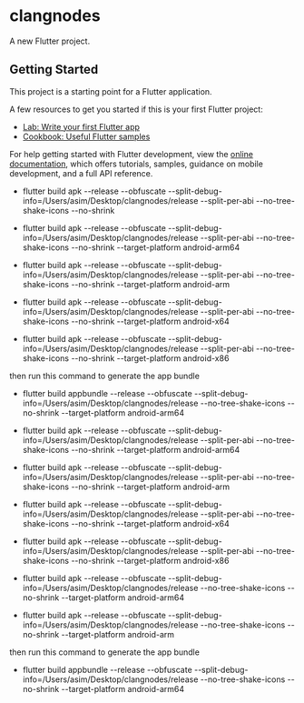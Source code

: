 # clangnodes

A new Flutter project.

## Getting Started

This project is a starting point for a Flutter application.

A few resources to get you started if this is your first Flutter project:

- [Lab: Write your first Flutter app](https://docs.flutter.dev/get-started/codelab)
- [Cookbook: Useful Flutter samples](https://docs.flutter.dev/cookbook)

For help getting started with Flutter development, view the
[online documentation](https://docs.flutter.dev/), which offers tutorials,
samples, guidance on mobile development, and a full API reference.

* flutter build apk --release --obfuscate --split-debug-info=/Users/asim/Desktop/clangnodes/release --split-per-abi --no-tree-shake-icons --no-shrink 

* flutter build apk --release --obfuscate --split-debug-info=/Users/asim/Desktop/clangnodes/release --split-per-abi --no-tree-shake-icons --no-shrink --target-platform android-arm64

* flutter build apk --release --obfuscate --split-debug-info=/Users/asim/Desktop/clangnodes/release --split-per-abi --no-tree-shake-icons --no-shrink --target-platform android-arm

* flutter build apk --release --obfuscate --split-debug-info=/Users/asim/Desktop/clangnodes/release --split-per-abi --no-tree-shake-icons --no-shrink --target-platform android-x64

* flutter build apk --release --obfuscate --split-debug-info=/Users/asim/Desktop/clangnodes/release --split-per-abi --no-tree-shake-icons --no-shrink --target-platform android-x86

then run this command to generate the app bundle

* flutter build appbundle --release --obfuscate --split-debug-info=/Users/asim/Desktop/clangnodes/release --no-tree-shake-icons --no-shrink --target-platform android-arm64

* flutter build apk --release --obfuscate --split-debug-info=/Users/asim/Desktop/clangnodes/release --split-per-abi --no-tree-shake-icons --no-shrink --target-platform android-arm64

* flutter build apk --release --obfuscate --split-debug-info=/Users/asim/Desktop/clangnodes/release --split-per-abi --no-tree-shake-icons --no-shrink --target-platform android-arm

* flutter build apk --release --obfuscate --split-debug-info=/Users/asim/Desktop/clangnodes/release --split-per-abi --no-tree-shake-icons --no-shrink --target-platform android-x64

* flutter build apk --release --obfuscate --split-debug-info=/Users/asim/Desktop/clangnodes/release --split-per-abi --no-tree-shake-icons --no-shrink --target-platform android-x86

* flutter build apk --release --obfuscate --split-debug-info=/Users/asim/Desktop/clangnodes/release --no-tree-shake-icons --no-shrink --target-platform android-arm64

* flutter build apk --release --obfuscate --split-debug-info=/Users/asim/Desktop/clangnodes/release --no-tree-shake-icons --no-shrink --target-platform android-arm

then run this command to generate the app bundle

* flutter build appbundle --release --obfuscate --split-debug-info=/Users/asim/Desktop/clangnodes/release --no-tree-shake-icons --no-shrink --target-platform android-arm64
